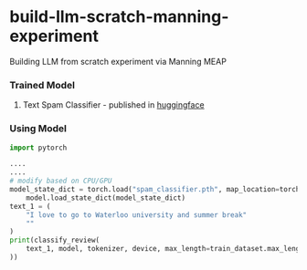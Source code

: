 # build-llm-scratch-manning-experiment
Building LLM from scratch experiment via Manning MEAP

### Trained Model

1. Text Spam Classifier - published in [huggingface](https://huggingface.co/shivasuryas/spam_classifier)


### Using Model

```python
import pytorch

....
....
# modify based on CPU/GPU
model_state_dict = torch.load("spam_classifier.pth", map_location=torch.device('cpu'))
    model.load_state_dict(model_state_dict)
text_1 = (
    "I love to go to Waterloo university and summer break"
    ""
)
print(classify_review(
    text_1, model, tokenizer, device, max_length=train_dataset.max_length
))
```
